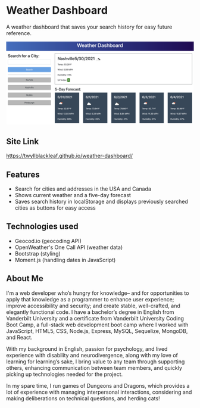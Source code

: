 # Weather Dashboard

A weather dashboard that saves your search history for easy future reference.

![A screenshot of the program, currently showing the weather in Nashville and a 5-day forecast](./assets/screenshot.png)

## Site Link

<https://twyllblackleaf.github.io/weather-dashboard/>

## Features

- Search for cities and addresses in the USA and Canada
- Shows current weather and a five-day forecast
- Saves search history in localStorage and displays previously searched cities as buttons for easy access

## Technologies used 

- Geocod.io (geocoding API)
- OpenWeather's One Call API (weather data)
- Bootstrap (styling)
- Moment.js (handling dates in JavaScript)

## About Me

I'm a web developer who’s hungry for knowledge– and for opportunities to apply that knowledge as a programmer to enhance user experience; improve accessibility and security; and create stable, well-crafted, and elegantly functional code. I have a bachelor’s degree in English from Vanderbilt University and a certificate from Vanderbilt University Coding Boot Camp, a full-stack web development boot camp where I worked with JavaScript, HTML5, CSS, Node.js, Express, MySQL, Sequelize, MongoDB, and React.

With my background in English, passion for psychology, and lived experience with disability and neurodivergence, along with my love of learning for learning’s sake, I bring value to any team through supporting others, enhancing communication between team members, and quickly picking up technologies needed for the project.

In my spare time, I run games of Dungeons and Dragons, which provides a lot of experience with managing interpersonal interactions, considering and making deliberations on technical questions, and herding cats!

